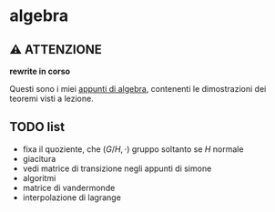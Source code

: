 # algebra

## ⚠️ ATTENZIONE 

**rewrite in corso**

Questi sono i miei [appunti di algebra](https://ph04.github.io/algebra/html/index.html), contenenti le dimostrazioni dei teoremi visti a lezione.

## TODO list

- fixa il quoziente, che $(G/H, \cdot)$ gruppo soltanto se $H$ normale
- giacitura
- vedi matrice di transizione negli appunti di simone
- algoritmi
- matrice di vandermonde
- interpolazione di lagrange


